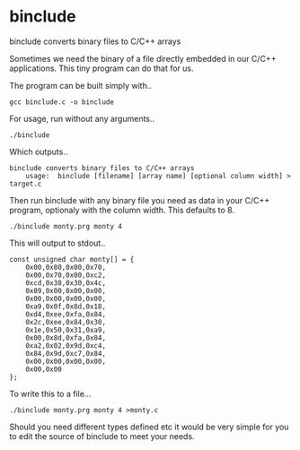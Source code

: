 # binclude
binclude converts binary files to C/C++ arrays

Sometimes we need the binary of a file directly embedded in our C/C++ applications. This tiny program can do that for us.

The program can be built simply with..

    gcc binclude.c -o binclude
    
For usage, run without any arguments..

    ./binclude 

Which outputs..

    binclude converts binary files to C/C++ arrays
        usage:  binclude [filename] [array name] [optional column width] > target.c

Then run binclude with any binary file you need as data in your C/C++ program, optionaly with the column width. This defaults to 8.

    ./binclude monty.prg monty 4
    
This will output to stdout..

    const unsigned char monty[] = {
        0x00,0x80,0x00,0x70,
        0x00,0x70,0x00,0xc2,
        0xcd,0x38,0x30,0x4c,
        0x89,0x00,0x00,0x00,
        0x00,0x00,0x00,0x00,
        0xa9,0x0f,0x8d,0x18,
        0xd4,0xee,0xfa,0x84,
        0x2c,0xee,0x84,0x30,
        0x1e,0x50,0x31,0xa9,
        0x00,0x8d,0xfa,0x84,
        0xa2,0x02,0x9d,0xc4,
        0x84,0x9d,0xc7,0x84,
        0x00,0x00,0x00,0x00,
        0x00,0x00
    };

To write this to a file...

    ./binclude monty.prg monty 4 >monty.c

Should you need different types defined etc it would be very simple for you to edit the source of binclude to meet your needs.


